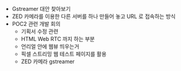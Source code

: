 - Gstreamer 대안 찾아보기 
- ZED 카메라를 이용한 다른 서버를 하나 만들어 놓고 URL 로 접속하는 방식
- POC2 관련 개발 회의
  - 기획서 수정 관련
  - HTML Web RTC 까지 하는 부분 
  - 언리얼 안에 웹뷰 띄우는거 
  - 픽셀 스트리밍 웹 테스트 페이지를 활용 
  - ZED 카메라 gstreamer 